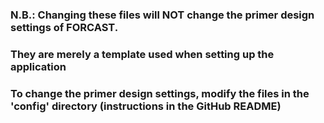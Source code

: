 ### N.B.: Changing these files will NOT change the primer design settings of FORCAST.
### They are merely a template used when setting up the application
### To change the primer design settings, modify the files in the 'config' directory (instructions in the GitHub README)
